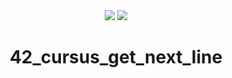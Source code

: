 <div align="center">
  <img  src="https://badge42.herokuapp.com/api/project/idavoli-/get_next_line" />
  <img  src="https://game.42sp.org.br/static/assets/achievements/get_next_linem.png" />
  <h1>42_cursus_get_next_line</h1>
</div>

